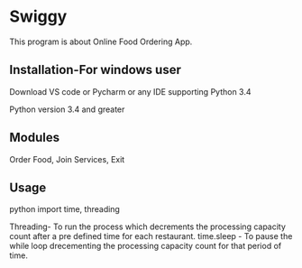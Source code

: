 # Swiggy

This program is about Online Food Ordering App.

## Installation-For windows user

Download VS code or Pycharm or any IDE supporting Python 3.4

Python version 3.4 and greater

## Modules

Order Food,
Join Services,
Exit


## Usage

python
import time, threading

Threading- To run the process which decrements the processing capacity count after a pre defined time for each restaurant.
time.sleep - To pause the while loop drecementing the processing capacity count for that period of time.
